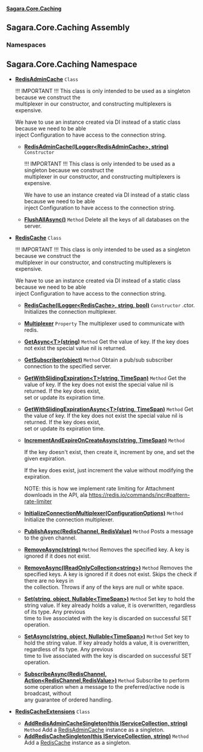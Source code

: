 #### [Sagara.Core.Caching](index.md 'index')

## Sagara.Core.Caching Assembly
### Namespaces

<a name='Sagara.Core.Caching'></a>

## Sagara.Core.Caching Namespace
- **[RedisAdminCache](Sagara.Core.Caching.RedisAdminCache.md 'Sagara.Core.Caching.RedisAdminCache')** `Class`   
    
  !!! IMPORTANT !!! This class is only intended to be used as a singleton because we construct the  
              multiplexer in our constructor, and constructing multiplexers is expensive.  
    
  We have to use an instance created via DI instead of a static class because we need to be able   
              inject Configuration to have access to the connection string.
  - **[RedisAdminCache(ILogger&lt;RedisAdminCache&gt;, string)](Sagara.Core.Caching.RedisAdminCache.md#Sagara.Core.Caching.RedisAdminCache.RedisAdminCache(Microsoft.Extensions.Logging.ILogger_Sagara.Core.Caching.RedisAdminCache_,string) 'Sagara.Core.Caching.RedisAdminCache.RedisAdminCache(Microsoft.Extensions.Logging.ILogger<Sagara.Core.Caching.RedisAdminCache>, string)')** `Constructor`   
      
    !!! IMPORTANT !!! This class is only intended to be used as a singleton because we construct the  
                multiplexer in our constructor, and constructing multiplexers is expensive.  
      
    We have to use an instance created via DI instead of a static class because we need to be able   
                inject Configuration to have access to the connection string.
  - **[FlushAllAsync()](Sagara.Core.Caching.RedisAdminCache.md#Sagara.Core.Caching.RedisAdminCache.FlushAllAsync() 'Sagara.Core.Caching.RedisAdminCache.FlushAllAsync()')** `Method` Delete all the keys of all databases on the server.
- **[RedisCache](Sagara.Core.Caching.RedisCache.md 'Sagara.Core.Caching.RedisCache')** `Class`   
    
  !!! IMPORTANT !!! This class is only intended to be used as a singleton because we construct the  
              multiplexer in our constructor, and constructing multiplexers is expensive.  
    
  We have to use an instance created via DI instead of a static class because we need to be able   
              inject Configuration to have access to the connection string.
  - **[RedisCache(ILogger&lt;RedisCache&gt;, string, bool)](Sagara.Core.Caching.RedisCache.md#Sagara.Core.Caching.RedisCache.RedisCache(Microsoft.Extensions.Logging.ILogger_Sagara.Core.Caching.RedisCache_,string,bool) 'Sagara.Core.Caching.RedisCache.RedisCache(Microsoft.Extensions.Logging.ILogger<Sagara.Core.Caching.RedisCache>, string, bool)')** `Constructor` .ctor. Initializes the connection multiplexer.
  - **[Multiplexer](Sagara.Core.Caching.RedisCache.md#Sagara.Core.Caching.RedisCache.Multiplexer 'Sagara.Core.Caching.RedisCache.Multiplexer')** `Property` The multiplexer used to communicate with redis.
  - **[GetAsync&lt;T&gt;(string)](Sagara.Core.Caching.RedisCache.md#Sagara.Core.Caching.RedisCache.GetAsync_T_(string) 'Sagara.Core.Caching.RedisCache.GetAsync<T>(string)')** `Method` Get the value of key. If the key does not exist the special value nil is returned.
  - **[GetSubscriber(object)](Sagara.Core.Caching.RedisCache.md#Sagara.Core.Caching.RedisCache.GetSubscriber(object) 'Sagara.Core.Caching.RedisCache.GetSubscriber(object)')** `Method` Obtain a pub/sub subscriber connection to the specified server.
  - **[GetWithSlidingExpiration&lt;T&gt;(string, TimeSpan)](Sagara.Core.Caching.RedisCache.md#Sagara.Core.Caching.RedisCache.GetWithSlidingExpiration_T_(string,System.TimeSpan) 'Sagara.Core.Caching.RedisCache.GetWithSlidingExpiration<T>(string, System.TimeSpan)')** `Method` Get the value of key. If the key does not exist the special value nil is returned. If the key does exist,  
    set or update its expiration time.
  - **[GetWithSlidingExpirationAsync&lt;T&gt;(string, TimeSpan)](Sagara.Core.Caching.RedisCache.md#Sagara.Core.Caching.RedisCache.GetWithSlidingExpirationAsync_T_(string,System.TimeSpan) 'Sagara.Core.Caching.RedisCache.GetWithSlidingExpirationAsync<T>(string, System.TimeSpan)')** `Method` Get the value of key. If the key does not exist the special value nil is returned. If the key does exist,  
    set or update its expiration time.
  - **[IncrementAndExpireOnCreateAsync(string, TimeSpan)](Sagara.Core.Caching.RedisCache.md#Sagara.Core.Caching.RedisCache.IncrementAndExpireOnCreateAsync(string,System.TimeSpan) 'Sagara.Core.Caching.RedisCache.IncrementAndExpireOnCreateAsync(string, System.TimeSpan)')** `Method`   
      
    If the key doesn't exist, then create it, increment by one, and set the given expiration.  
      
    If the key does exist, just increment the value without modifying the expiration.  
      
    NOTE: this is how we implement rate limiting for Attachment downloads in the API, ala https://redis.io/commands/incr#pattern-rate-limiter
  - **[InitializeConnectionMultiplexer(ConfigurationOptions)](Sagara.Core.Caching.RedisCache.md#Sagara.Core.Caching.RedisCache.InitializeConnectionMultiplexer(StackExchange.Redis.ConfigurationOptions) 'Sagara.Core.Caching.RedisCache.InitializeConnectionMultiplexer(StackExchange.Redis.ConfigurationOptions)')** `Method` Initialize the connection multiplexer.
  - **[PublishAsync(RedisChannel, RedisValue)](Sagara.Core.Caching.RedisCache.md#Sagara.Core.Caching.RedisCache.PublishAsync(StackExchange.Redis.RedisChannel,StackExchange.Redis.RedisValue) 'Sagara.Core.Caching.RedisCache.PublishAsync(StackExchange.Redis.RedisChannel, StackExchange.Redis.RedisValue)')** `Method` Posts a message to the given channel.
  - **[RemoveAsync(string)](Sagara.Core.Caching.RedisCache.md#Sagara.Core.Caching.RedisCache.RemoveAsync(string) 'Sagara.Core.Caching.RedisCache.RemoveAsync(string)')** `Method` Removes the specified key. A key is ignored if it does not exist.
  - **[RemoveAsync(IReadOnlyCollection&lt;string&gt;)](Sagara.Core.Caching.RedisCache.md#Sagara.Core.Caching.RedisCache.RemoveAsync(System.Collections.Generic.IReadOnlyCollection_string_) 'Sagara.Core.Caching.RedisCache.RemoveAsync(System.Collections.Generic.IReadOnlyCollection<string>)')** `Method` Removes the specified keys. A key is ignored if it does not exist. Skips the check if there are no keys in  
    the collection. Throws if any of the keys are null or white space.
  - **[Set(string, object, Nullable&lt;TimeSpan&gt;)](Sagara.Core.Caching.RedisCache.md#Sagara.Core.Caching.RedisCache.Set(string,object,System.Nullable_System.TimeSpan_) 'Sagara.Core.Caching.RedisCache.Set(string, object, System.Nullable<System.TimeSpan>)')** `Method` Set key to hold the string value. If key already holds a value, it is overwritten, regardless of its type. Any previous   
    time to live associated with the key is discarded on successful SET operation.
  - **[SetAsync(string, object, Nullable&lt;TimeSpan&gt;)](Sagara.Core.Caching.RedisCache.md#Sagara.Core.Caching.RedisCache.SetAsync(string,object,System.Nullable_System.TimeSpan_) 'Sagara.Core.Caching.RedisCache.SetAsync(string, object, System.Nullable<System.TimeSpan>)')** `Method` Set key to hold the string value. If key already holds a value, it is overwritten, regardless of its type. Any previous   
    time to live associated with the key is discarded on successful SET operation.
  - **[SubscribeAsync(RedisChannel, Action&lt;RedisChannel,RedisValue&gt;)](Sagara.Core.Caching.RedisCache.md#Sagara.Core.Caching.RedisCache.SubscribeAsync(StackExchange.Redis.RedisChannel,System.Action_StackExchange.Redis.RedisChannel,StackExchange.Redis.RedisValue_) 'Sagara.Core.Caching.RedisCache.SubscribeAsync(StackExchange.Redis.RedisChannel, System.Action<StackExchange.Redis.RedisChannel,StackExchange.Redis.RedisValue>)')** `Method` Subscribe to perform some operation when a message to the preferred/active node is broadcast, without  
    any guarantee of ordered handling.
- **[RedisCacheExtensions](Sagara.Core.Caching.RedisCacheExtensions.md 'Sagara.Core.Caching.RedisCacheExtensions')** `Class`
  - **[AddRedisAdminCacheSingleton(this IServiceCollection, string)](Sagara.Core.Caching.RedisCacheExtensions.md#Sagara.Core.Caching.RedisCacheExtensions.AddRedisAdminCacheSingleton(thisMicrosoft.Extensions.DependencyInjection.IServiceCollection,string) 'Sagara.Core.Caching.RedisCacheExtensions.AddRedisAdminCacheSingleton(this Microsoft.Extensions.DependencyInjection.IServiceCollection, string)')** `Method` Add a [RedisAdminCache](Sagara.Core.Caching.RedisAdminCache.md 'Sagara.Core.Caching.RedisAdminCache') instance as a singleton.
  - **[AddRedisCacheSingleton(this IServiceCollection, string)](Sagara.Core.Caching.RedisCacheExtensions.md#Sagara.Core.Caching.RedisCacheExtensions.AddRedisCacheSingleton(thisMicrosoft.Extensions.DependencyInjection.IServiceCollection,string) 'Sagara.Core.Caching.RedisCacheExtensions.AddRedisCacheSingleton(this Microsoft.Extensions.DependencyInjection.IServiceCollection, string)')** `Method` Add a [RedisCache](Sagara.Core.Caching.RedisCache.md 'Sagara.Core.Caching.RedisCache') instance as a singleton.